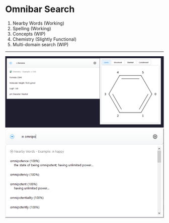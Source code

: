 # Omnibar Search

1. Nearby Words (Working)
2. Spelling (Working)
3. Concepts (WIP)
4. Chemistry (Slightly Functional)
5. Multi-domain search (WIP)

---


![Ominbar Chemistry](ominbar_chemistry.png)
![Omnibar Interface](omnibar_interface.png)

